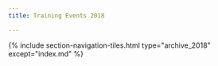 ```yaml
---
title: Training Events 2018

---
```


{% include section-navigation-tiles.html type="archive_2018" except="index.md" %}